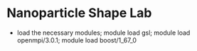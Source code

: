 # Nanoparticle Shape Lab

* load the necessary modules; module load gsl; module load openmpi/3.0.1; module load boost/1_67_0

